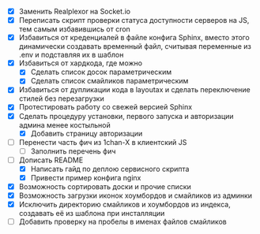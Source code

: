 - [x] Заменить Realplexor на Socket.io
- [x] Переписать скрипт проверки статуса доступности серверов на JS, тем самым избавившись от cron
- [x] Избавиться от креденциалей в файле конфига Sphinx, вместо этого динамически создавать временный файл, считывая переменные из .env и подставляя их в шаблон
- [x] Избавиться от хардкода, где можно
  - [x] Сделать список досок параметрическим
  - [x] Сделать список смайликов параметрическим
- [x] Избавиться от дупликации кода в layoutах и сделать переключение стилей без перезагрузки
- [x] Протестировать работу со свежей версией Sphinx
- [x] Сделать процедуру установки, первого запуска и авторизации админа менее костыльной
  - [x] Добавить страницу авторизации
- [ ] Перенести часть фич из 1chan-X в клиентский JS
  - [ ] Заполнить перечень фич
- [ ] Дописать README
  - [x] Написать гайд по деплою сервисного скрипта
  - [x] Привести пример конфига nginx
- [x] Возможность сортировать доски и прочие списки
- [x] Возможность загрузки иконок хоумбордов и смайликов из админки
- [x] Исключить директорию смайликов и хоумбордов из индекса, создавать её из шаблона при инсталляции
- [ ] Добавить проверку на пробелы в именах файлов смайликов